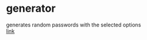 # generator

generates random passwords with the selected options <br>
<a href="https://high.ong/gen">link</a>
